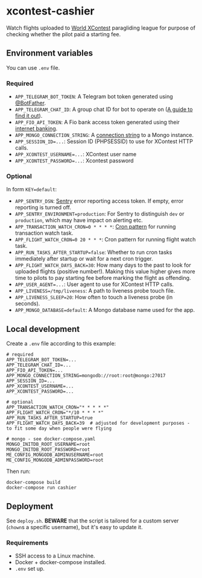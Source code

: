 # xcontest-cashier
Watch flights uploaded to [World XContest](https://www.xcontest.org/world/cs/) paragliding league
for purpose of checking whether the pilot paid a starting fee.

## Environment variables
You can use `.env` file.

### Required
- `APP_TELEGRAM_BOT_TOKEN`: A Telegram bot token generated using [@BotFather](https://t.me/botfather).
- `APP_TELEGRAM_CHAT_ID`: A group chat ID for bot to operate on ([A guide to find it out](https://stackoverflow.com/a/32572159/570503)).
- `APP_FIO_API_TOKEN`: A Fio bank access token generated using their [internet banking](https://ib.fio.cz/ib/login).
- `APP_MONGO_CONNECTION_STRING`: A [connection string](https://docs.mongodb.com/manual/reference/connection-string/) to a Mongo instance.
- `APP_SESSION_ID=...`: Session ID (PHPSESSID) to use for XContest HTTP calls.
- `APP_XCONTEST_USERNAME=...`: XContest user name
- `APP_XCONTEST_PASSWORD=...`: Xcontest password
### Optional
In form `KEY=default`:
- `APP_SENTRY_DSN`: [Sentry](https://sentry.io/) error reporting access token. If empty, error reporting is turned off.
- `APP_SENTRY_ENVIRONMENT=production`: For Sentry to distinguish `dev` or `production`, which may have impact on alerting etc.
- `APP_TRANSACTION_WATCH_CRON=0 * * * *`: [Cron pattern](https://crontab.guru/) for running transaction watch task.
- `APP_FLIGHT_WATCH_CRON=0 20 * * *`: Cron pattern for running flight watch task.
- `APP_RUN_TASKS_AFTER_STARTUP=false`: Whether to run cron tasks immediately after startup or wait for a next cron trigger.
- `APP_FLIGHT_WATCH_DAYS_BACK=30`: How many days to the past to look for uploaded flights (positive number!). Making this value higher gives more time to pilots to pay starting fee before marking the flight as offending.
- `APP_USER_AGENT=...`: User agent to use for XContest HTTP calls.
- `APP_LIVENESS=/tmp/liveness`: A path to liveness probe touch file.
- `APP_LIVENESS_SLEEP=20`: How often to touch a liveness probe (in seconds).
- `APP_MONGO_DATABASE=default`: A Mongo database name used for the app.

## Local development
Create a `.env` file according to this example:
```dotenv
# required
APP_TELEGRAM_BOT_TOKEN=...
APP_TELEGRAM_CHAT_ID=...
APP_FIO_API_TOKEN=...
APP_MONGO_CONNECTION_STRING=mongodb://root:root@mongo:27017
APP_SESSION_ID=...
APP_XCONTEST_USERNAME=...
APP_XCONTEST_PASSWORD=...

# optional
APP_TRANSACTION_WATCH_CRON="* * * * *"
APP_FLIGHT_WATCH_CRON="*/10 * * * *"
APP_RUN_TASKS_AFTER_STARTUP=true
APP_FLIGHT_WATCH_DAYS_BACK=39  # adjusted for development purposes - to fit some day when people were flying

# mongo - see docker-compose.yaml
MONGO_INITDB_ROOT_USERNAME=root
MONGO_INITDB_ROOT_PASSWORD=root
ME_CONFIG_MONGODB_ADMINUSERNAME=root
ME_CONFIG_MONGODB_ADMINPASSWORD=root
```

Then run:
```shell script
docker-compose build
docker-compose run cashier
```

## Deployment
See `deploy.sh`.
**BEWARE** that the script is tailored for a custom server (`chown`s a specific username), but it's easy to update it.

### Requirements
- SSH access to a Linux machine.
- Docker + docker-compose installed.
- `.env` set up.
